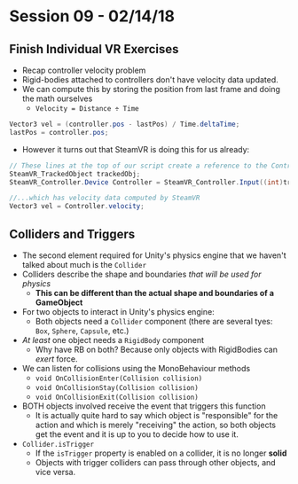 # Session 09 - 02/14/18

## Finish Individual VR Exercises
* Recap controller velocity problem
* Rigid-bodies attached to controllers don't have velocity data updated.
* We can compute this by storing the position from last frame and doing the math ourselves
    * `Velocity = Distance ÷ Time`

```csharp
Vector3 vel = (controller.pos - lastPos) / Time.deltaTime;
lastPos = controller.pos;
```

* However it turns out that SteamVR is doing this for us already:

```csharp
// These lines at the top of our script create a reference to the Controller...
SteamVR_TrackedObject trackedObj; 
SteamVR_Controller.Device Controller = SteamVR_Controller.Input((int)trackedObj.index);

//...which has velocity data computed by SteamVR
Vector3 vel = Controller.velocity;
```

## Colliders and Triggers
* The second element required for Unity's physics engine that we haven't talked about much is the `Collider`
* Colliders describe the shape and boundaries _that will be used for physics_
    * **This can be different than the actual shape and boundaries of a GameObject**
* For two objects to interact in Unity's physics engine:
    * Both objects need a `Collider` component (there are several tyes: `Box`, `Sphere`, `Capsule`, etc.)
* _At least_ one object needs a `RigidBody` component
    * Why have RB on both? Because only objects with RigidBodies can _exert_ force. 
* We can listen for collisions using the MonoBehaviour methods
    * `void OnCollisionEnter(Collision collision)`
    * `void OnCollisionStay(Collision collision)`
    * `void OnCollisionExit(Collision collision)`
* BOTH objects involved receive the event that triggers this function
    * It is actually quite hard to say which object is "responsible" for the action and which is merely "receiving" the action, so both objects get the event and it is up to you to decide how to use it.
* `Collider.isTrigger`
    * If the `isTrigger` property is enabled on a collider, it is no longer **solid**
    * Objects with trigger colliders can pass through other objects, and vice versa.
